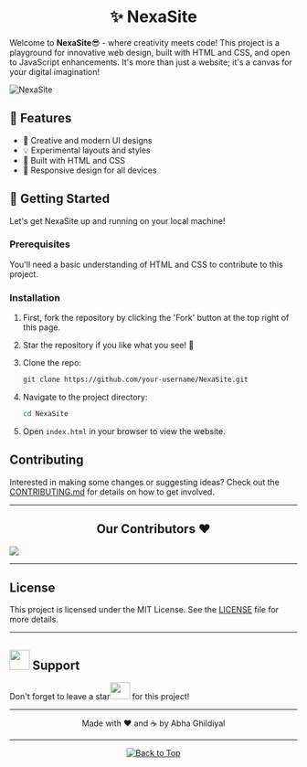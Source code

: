 <h1 align="center">✨ NexaSite</h1>

Welcome to **NexaSite**😎 - where creativity meets code! This project is a playground for innovative web design, built with HTML and CSS, and open to JavaScript enhancements. It's more than just a website; it's a canvas for your digital imagination!

<img src="https://socialify.git.ci/Artemiskgg1/NexaSite/image?description=1&descriptionEditable=It%27s%20a%20canvas%20for%20your%20digital%20imagination!%E2%9C%A8&forks=1&name=1&owner=1&pattern=Solid&pulls=1&stargazers=1&theme=Dark" alt="NexaSite"/>

## 🌟 Features
- 🎨 Creative and modern UI designs
- 💡 Experimental layouts and styles
- 🔧 Built with HTML and CSS
- 📱 Responsive design for all devices

## 🚀 Getting Started
Let's get NexaSite up and running on your local machine!

### Prerequisites
You'll need a basic understanding of HTML and CSS to contribute to this project.

### Installation
1. First, fork the repository by clicking the 'Fork' button at the top right of this page.
2. Star the repository if you like what you see! 🌟

3. Clone the repo:
    ```bash
    git clone https://github.com/your-username/NexaSite.git
    ```
4. Navigate to the project directory:
    ```bash
    cd NexaSite
    ```
5. Open `index.html` in your browser to view the website.

## Contributing
Interested in making some changes or suggesting ideas? Check out the [CONTRIBUTING.md](CONTRIBUTING.md) for details on how to get involved.

<hr>


<h2 align = "center">Our Contributors ❤️</h2>

<a href="https://github.com/artemiskgg1/NexaSite/graphs/contributors">
  <img src="https://contrib.rocks/image?repo=artemiskgg1/NexaSite" />
</a>

<hr>


## License
This project is licensed under the MIT License. See the [LICENSE](LICENSE) file for more details.

<hr>

<div>
  <h2><img src="https://fonts.gstatic.com/s/e/notoemoji/latest/1f64f_1f3fb/512.webp" width="35" height="35"> Support </h2>
</div>

<div>
  Don't forget to leave a star<img src="https://fonts.gstatic.com/s/e/notoemoji/latest/1f31f/512.webp" width="35" height="30"> for this project!
</div>

<hr>

<p align="center">Made with ❤️ and ☕ by Abha Ghildiyal</p>

<hr>

<div align="center">
    <a href="#top">
        <img src="https://img.shields.io/badge/Back%20to%20Top-000000?style=for-the-badge&logo=github&logoColor=white" alt="Back to Top">
    </a>
</div>
